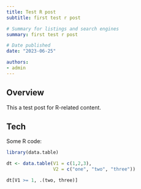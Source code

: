 ```yaml
---
title: Test R post
subtitle: first test r post

# Summary for listings and search engines
summary: first test r post

# Date published
date: "2023-06-25"

authors:
- admin
---
```


## Overview

This a test post for R-related content.

## Tech

Some R code:

```r
library(data.table)

dt <- data.table(V1 = c(1,2,3),
                 V2 = c("one", "two", "three"))

dt[V1 >= 1, .(two, three)]

```
